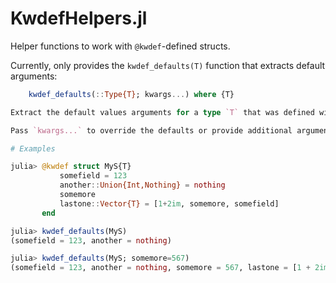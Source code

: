 # KwdefHelpers.jl

Helper functions to work with `@kwdef`-defined structs.

Currently, only provides the `kwdef_defaults(T)` function that extracts default arguments:

```julia
    kwdef_defaults(::Type{T}; kwargs...) where {T}

Extract the default values arguments for a type `T` that was defined with `@kwdef`.

Pass `kwargs...` to override the defaults or provide additional arguments.

# Examples

julia> @kwdef struct MyS{T}
           somefield = 123
           another::Union{Int,Nothing} = nothing
           somemore
           lastone::Vector{T} = [1+2im, somemore, somefield]
       end

julia> kwdef_defaults(MyS)
(somefield = 123, another = nothing)

julia> kwdef_defaults(MyS; somemore=567)
(somefield = 123, another = nothing, somemore = 567, lastone = [1 + 2im, 567, 123])
```
